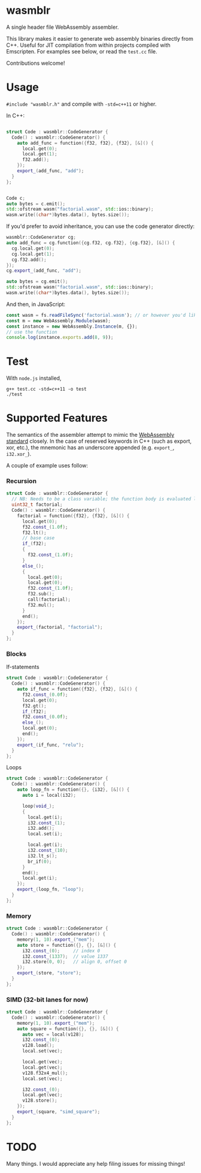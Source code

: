 # wasmblr
A single header file WebAssembly assembler.

This library makes it easier to generate web assembly binaries directly from C++.
Useful for JIT compilation from within projects compiled with Emscripten.
For examples see below, or read the `test.cc` file.

Contributions welcome!

# Usage

`#include "wasmblr.h"` and compile with `-std=c++11` or higher.

In C++:

```cpp

struct Code : wasmblr::CodeGenerator {
  Code() : wasmblr::CodeGenerator() {
    auto add_func = function({f32, f32}, {f32}, [&]() {
      local.get(0);
      local.get(1);
      f32.add();
    });
    export_(add_func, "add");
  }
};


Code c;
auto bytes = c.emit();
std::ofstream wasm("factorial.wasm", std::ios::binary);
wasm.write((char*)bytes.data(), bytes.size());
```

If you'd prefer to avoid inheritance, you can use the code generator directly:

```cpp
wasmblr::CodeGenerator cg;
auto add_func = cg.function({cg.f32, cg.f32}, {cg.f32}, [&]() {
  cg.local.get(0);
  cg.local.get(1);
  cg.f32.add();
});
cg.export_(add_func, "add");

auto bytes = cg.emit();
std::ofstream wasm("factorial.wasm", std::ios::binary);
wasm.write((char*)bytes.data(), bytes.size());
```

And then, in JavaScript:

```javascript
const wasm = fs.readFileSync('factorial.wasm'); // or however you'd like to load it
const m = new WebAssembly.Module(wasm);
const instance = new WebAssembly.Instance(m, {});
// use the function
console.log(instance.exports.add(8, 9));
```

# Test

With `node.js` installed,

```
g++ test.cc -std=c++11 -o test
./test
```

# Supported Features

The semantics of the assembler attempt to mimic the [WebAssembly standard](https://webassembly.github.io/spec/core/) closely.
In the case of reserved keywords in C++ (such as export, xor, etc.), the mnemonic has an underscore appended (e.g. `export_`, `i32.xor_`).

A couple of example uses follow:

### Recursion

```cpp
struct Code : wasmblr::CodeGenerator {
  // NB: Needs to be a class variable; the function body is evaluated later
  uint32_t factorial;
  Code() : wasmblr::CodeGenerator() {
    factorial = function({f32}, {f32}, [&]() {
      local.get(0);
      f32.const_(1.0f);
      f32.lt();
      // base case
      if_(f32);
      {
        f32.const_(1.0f);
      }
      else_();
      {
        local.get(0);
        local.get(0);
        f32.const_(1.0f);
        f32.sub();
        call(factorial);
        f32.mul();
      }
      end();
    });
    export_(factorial, "factorial");
  }
};
```

### Blocks

If-statements

```cpp
struct Code : wasmblr::CodeGenerator {
  Code() : wasmblr::CodeGenerator() {
    auto if_func = function({f32}, {f32}, [&]() {
      f32.const_(0.0f);
      local.get(0);
      f32.gt();
      if_(f32);
      f32.const_(0.0f);
      else_();
      local.get(0);
      end();
    });
    export_(if_func, "relu");
  }
};
```

Loops

```cpp
struct Code : wasmblr::CodeGenerator {
  Code() : wasmblr::CodeGenerator() {
    auto loop_fn = function({}, {i32}, [&]() {
      auto i = local(i32);

      loop(void_);
      {
        local.get(i);
        i32.const_(1);
        i32.add();
        local.set(i);

        local.get(i);
        i32.const_(10);
        i32.lt_s();
        br_if(0);
      }
      end();
      local.get(i);
    });
    export_(loop_fn, "loop");
  }
};
```

### Memory

```cpp
struct Code : wasmblr::CodeGenerator {
  Code() : wasmblr::CodeGenerator() {
    memory(1, 10).export_("mem");
    auto store = function({}, {}, [&]() {
      i32.const_(0);     // index 0
      i32.const_(1337);  // value 1337
      i32.store(0, 0);   // align 0, offset 0
    });
    export_(store, "store");
  }
};
```

### SIMD (32-bit lanes for now)

```cpp
struct Code : wasmblr::CodeGenerator {
  Code() : wasmblr::CodeGenerator() {
    memory(1, 10).export_("mem");
    auto square = function({}, {}, [&]() {
      auto vec = local(v128);
      i32.const_(0);
      v128.load();
      local.set(vec);

      local.get(vec);
      local.get(vec);
      v128.f32x4_mul();
      local.set(vec);

      i32.const_(0);
      local.get(vec);
      v128.store();
    });
    export_(square, "simd_square");
  }
};
```


# TODO

Many things. I would appreciate any help filing issues for missing things!
